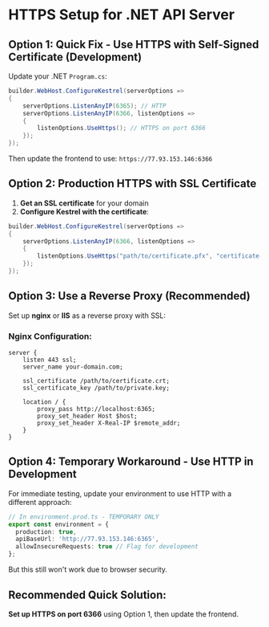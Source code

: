 # HTTPS Setup for .NET API Server

## Option 1: Quick Fix - Use HTTPS with Self-Signed Certificate (Development)

Update your .NET `Program.cs`:

```csharp
builder.WebHost.ConfigureKestrel(serverOptions =>
{
    serverOptions.ListenAnyIP(6365); // HTTP
    serverOptions.ListenAnyIP(6366, listenOptions =>
    {
        listenOptions.UseHttps(); // HTTPS on port 6366
    });
});
```

Then update the frontend to use: `https://77.93.153.146:6366`

## Option 2: Production HTTPS with SSL Certificate

1. **Get an SSL certificate** for your domain
2. **Configure Kestrel with the certificate**:

```csharp
builder.WebHost.ConfigureKestrel(serverOptions =>
{
    serverOptions.ListenAnyIP(6366, listenOptions =>
    {
        listenOptions.UseHttps("path/to/certificate.pfx", "certificate-password");
    });
});
```

## Option 3: Use a Reverse Proxy (Recommended)

Set up **nginx** or **IIS** as a reverse proxy with SSL:

### Nginx Configuration:
```nginx
server {
    listen 443 ssl;
    server_name your-domain.com;
    
    ssl_certificate /path/to/certificate.crt;
    ssl_certificate_key /path/to/private.key;
    
    location / {
        proxy_pass http://localhost:6365;
        proxy_set_header Host $host;
        proxy_set_header X-Real-IP $remote_addr;
    }
}
```

## Option 4: Temporary Workaround - Use HTTP in Development

For immediate testing, update your environment to use HTTP with a different approach:

```typescript
// In environment.prod.ts - TEMPORARY ONLY
export const environment = {
  production: true,
  apiBaseUrl: 'http://77.93.153.146:6365',
  allowInsecureRequests: true // Flag for development
};
```

But this still won't work due to browser security.

## Recommended Quick Solution:

**Set up HTTPS on port 6366** using Option 1, then update the frontend.
